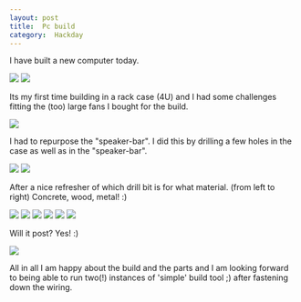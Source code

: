 ```yaml
---
layout: post
title:  Pc build
category:  Hackday
---
```


I have built a new computer today.

![]({{site.baseurl}}/assets/img/pcbuild/01.jpg)
![]({{site.baseurl}}/assets/img/pcbuild/02.jpg)

Its my first time building in a rack case (4U) and I had some challenges fitting
the (too) large fans I bought for the build.

![]({{site.baseurl}}/assets/img/pcbuild/03.jpg)

I had to repurpose the "speaker-bar". I did this by drilling a few holes in
the case as well as in the "speaker-bar".

![]({{site.baseurl}}/assets/img/pcbuild/04.jpg)
![]({{site.baseurl}}/assets/img/pcbuild/05.jpg)

After a nice refresher of which drill bit is for what material.
(from left to right) Concrete, wood, metal! :)

![]({{site.baseurl}}/assets/img/pcbuild/06.jpg)
![]({{site.baseurl}}/assets/img/pcbuild/07.jpg)
![]({{site.baseurl}}/assets/img/pcbuild/08.jpg)
![]({{site.baseurl}}/assets/img/pcbuild/09.jpg)
![]({{site.baseurl}}/assets/img/pcbuild/10.jpg)
![]({{site.baseurl}}/assets/img/pcbuild/11.jpg)

Will it post? Yes! :)

![]({{site.baseurl}}/assets/img/pcbuild/12.jpg)

All in all I am happy about the build and the parts and I am looking forward
to being able to run two(!) instances of 'simple' build tool ;) after
fastening down the wiring.
